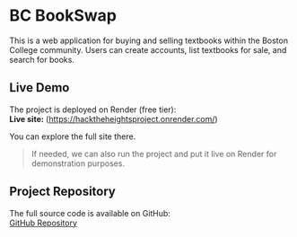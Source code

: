 # BC BookSwap

This is a web application for buying and selling textbooks within the Boston College community. Users can create accounts, list textbooks for sale, and search for books.

## Live Demo

The project is deployed on Render (free tier):  
**Live site:** (https://hacktheheightsproject.onrender.com/)

You can explore the full site there.  

> If needed, we can also run the project and put it live on Render for demonstration purposes.

## Project Repository

The full source code is available on GitHub:  
[GitHub Repository]((https://github.com/vic-ganson/BCBookSwap))
